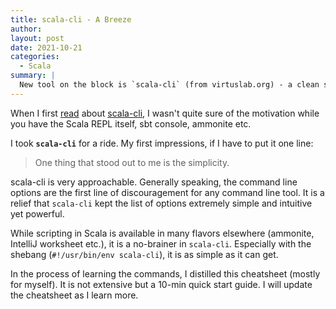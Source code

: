 ```yaml
---
title: scala-cli - A Breeze
author:
layout: post
date: 2021-10-21
categories:
  - Scala
summary: |
  New tool on the block is `scala-cli` (from virtuslab.org) - a clean simple approachable non-fluff command line first interface to the Scala language.
---
```


When I first [read](https://twitter.com/krever01/status/1451064263892668418?s=21) about [scala-cli](https://scala-cli.virtuslab.org/), I wasn't quite sure of the motivation while you have the Scala REPL itself, sbt console, ammonite etc.

I took **`scala-cli`** for a ride. My first impressions, if I have to put it one line:

> One thing that stood out to me is the simplicity.

scala-cli is very approachable. Generally speaking, the command line options are the first line of discouragement for any command line tool. It is a relief that `scala-cli` kept the list of options extremely simple and intuitive yet powerful.

While scripting in Scala is available in many flavors elsewhere (ammonite, IntelliJ worksheet etc.), it is a no-brainer in `scala-cli`. Especially with the shebang (`#!/usr/bin/env scala-cli`), it is as simple as it can get.

In the process of learning the commands, I distilled this cheatsheet (mostly for myself). It is not extensive but a 10-min quick start guide. I will update the cheatsheet as I learn more.
